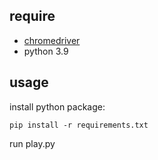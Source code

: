 ## require
* [chromedriver](https://chromedriver.chromium.org/downloads)
* python 3.9

## usage
install python package:
```shell=
pip install -r requirements.txt
```

run play.py

